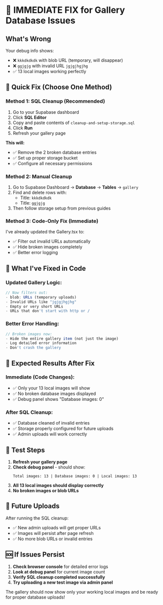 # 🚨 IMMEDIATE FIX for Gallery Database Issues

## What's Wrong
Your debug info shows:
- ❌ `kkkdkdkdk` with blob URL (temporary, will disappear)
- ❌ `ggjgjg` with invalid URL `jgjgjhgjhg`
- ✅ 13 local images working perfectly

## 🎯 Quick Fix (Choose One Method)

### Method 1: SQL Cleanup (Recommended)
1. Go to your Supabase dashboard
2. Click **SQL Editor**
3. Copy and paste contents of `cleanup-and-setup-storage.sql`
4. Click **Run**
5. Refresh your gallery page

**This will:**
- ✅ Remove the 2 broken database entries
- ✅ Set up proper storage bucket
- ✅ Configure all necessary permissions

### Method 2: Manual Cleanup
1. Go to Supabase Dashboard → **Database** → **Tables** → `gallery`
2. Find and delete rows with:
   - Title: `kkkdkdkdk`
   - Title: `ggjgjg`
3. Then follow storage setup from previous guides

### Method 3: Code-Only Fix (Immediate)
I've already updated the Gallery.tsx to:
- ✅ Filter out invalid URLs automatically
- ✅ Hide broken images completely
- ✅ Better error logging

## 🔧 What I've Fixed in Code

### Updated Gallery Logic:
```typescript
// Now filters out:
- blob: URLs (temporary uploads)
- Invalid URLs like "jgjgjhgjhg"
- Empty or very short URLs
- URLs that don't start with http or /
```

### Better Error Handling:
```typescript
// Broken images now:
- Hide the entire gallery item (not just the image)
- Log detailed error information
- Don't crash the gallery
```

## 🎯 Expected Results After Fix

### Immediate (Code Changes):
- ✅ Only your 13 local images will show
- ✅ No broken database images displayed
- ✅ Debug panel shows "Database images: 0"

### After SQL Cleanup:
- ✅ Database cleaned of invalid entries
- ✅ Storage properly configured for future uploads
- ✅ Admin uploads will work correctly

## 🧪 Test Steps

1. **Refresh your gallery page**
2. **Check debug panel** - should show:
   ```
   Total images: 13 | Database images: 0 | Local images: 13
   ```
3. **All 13 local images should display correctly**
4. **No broken images or blob URLs**

## 🔮 Future Uploads

After running the SQL cleanup:
- ✅ New admin uploads will get proper URLs
- ✅ Images will persist after page refresh
- ✅ No more blob URLs or invalid entries

## 🆘 If Issues Persist

1. **Check browser console** for detailed error logs
2. **Look at debug panel** for current image count
3. **Verify SQL cleanup completed successfully**
4. **Try uploading a new test image via admin panel**

The gallery should now show only your working local images and be ready for proper database uploads!
